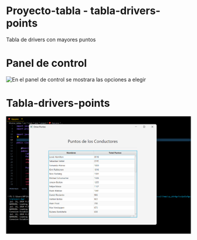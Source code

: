 # Proyecto-tabla - tabla-drivers-points
Tabla de drivers con mayores puntos 

# Panel de control
![En el panel de control se mostrara las opciones a elegir](images/panel-controls.png)

# Tabla-drivers-points
![En la tabla drivers se mostrara a los de mayor puntos](images/tabla-drivers.png)
